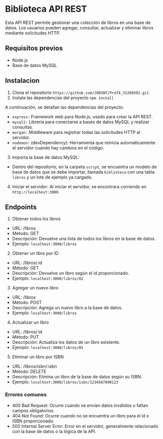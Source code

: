 # Biblioteca API REST
Esta API REST permite gestionar una colección de libros en una base de datos. Los usuarios pueden agregar, consultar, actualizar y eliminar libros mediante solicitudes HTTP.

## Requisitos previos
* Node.js
* Base de datos MySQL

## Instalacion
1. Clona el repositorio `https://github.com/J001NT/ProT4_31209592.git`.
2. Instala las dependencias del proyecto `npm install`

A continuación, se detallan las dependencias del proyecto:

* `express:` Framework web para Node.js, usado para crear la API REST.
* `mysql2:` Librería para conectarse a bases de datos MySQL y realizar consultas.
* `morgan:` Middleware para registrar todas las solicitudes HTTP al servidor.
* `nodemon:` (devDependency): Herramienta que reinicia automáticamente el servidor cuando hay cambios en el código.

3. Importa la base de datos MySQL:
* Dentro del repositorio, en la carpeta `script`, se encuentra un modelo de base de datos que se debe importar, llamada `biblioteca` con una tabla `libros` y un lote de ejemplo ya cargado.

4. Iniciar el servidor: Al iniciar el servidor, se encontrara corriendo en `http://localhost:3000`.

## Endpoints
1. Obtener todos los libros
* URL: /libros
* Método: GET
* Descripción: Devuelve una lista de todos los libros en la base de datos.
* Ejemplo: `localhost:3000/libros`

2. Obtener un libro por ID
* URL: /libros/:id
* Método: GET
* Descripción: Devuelve un libro según el id proporcionado.
* Ejemplo: `localhost:3000/libros/02`

3. Agregar un nuevo libro
* URL: /libros
* Método: POST
* Descripción: Agrega un nuevo libro a la base de datos.
* Ejemplo: `localhost:3000/libros`

4. Actualizar un libro
* URL: /libros/:id
* Método: PUT
* Descripción: Actualiza los datos de un libro existente.
* Ejemplo: `localhost:3000/libros/05`

5. Eliminar un libro por ISBN
* URL: /libros/isbn/:isbn
* Método: DELETE
* Descripción: Elimina un libro de la base de datos según su ISBN.
* Ejemplo: `localhost:3000/libros/isbn/1234567890123`


### Errores comunes
* 400 Bad Request: Ocurre cuando se envían datos inválidos o faltan campos obligatorios.
* 404 Not Found: Ocurre cuando no se encuentra un libro para el id o ISBN proporcionado.
* 500 Internal Server Error: Error en el servidor, generalmente relacionado con la base de datos o la lógica de la API.


